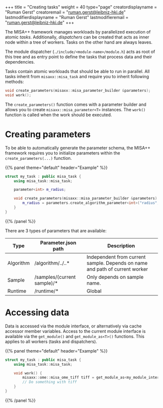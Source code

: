 +++
title = "Creating tasks"
weight = 40
type="page"
creatordisplayname = "Ruman Gerst"
creatoremail = "ruman.gerst@leibniz-hki.de"
lastmodifierdisplayname = "Ruman Gerst"
lastmodifieremail = "ruman.gerst@leibniz-hki.de"
+++

The MISA++ framework manages workloads by parallelized execution of atomic *tasks*. Additionally, *dispatchers* can be created that acts as inner node within a tree of workers. Tasks on the other hand are always leaves.

The module dispatcher (`./include/<module-name>/module.h`) acts as root of this tree and as entry point to define the tasks that process data and their dependencies.

Tasks contain atomic workloads that should be able to run in parallel. All tasks inherit from `misaxx::misa_task` and require you to inherit following methods:

```cpp
void create_parameters(misaxx::misa_parameter_builder &parameters);
void work();
```

The `create_parameters()` function comes with a parameter builder and allows you to create `misaxx::misa_parameter<T>` instances. The `work()` function is called when the work should be executed.

# Creating parameters

To be able to automatically generate the parameter schema, the MISA++ framework requires you to initialize  parameters within the `create_parameters(...)` function.

{{% panel theme="default" header="Example" %}}
```cpp
struct my_task : public misa_task {
    using misa_task::misa_task;

    parameter<int> m_radius;

    void create_parameters(misaxx::misa_parameter_builder &parameters) {
        m_radius = parameters.create_algorithm_parameter<int>("radius", 10); // Will be independent of the current sample
    }
}
```
{{% /panel %}}

There are 3 types of parameters that are available:

| Type      | Parameter.json path         | Description                                                                 |
| --------- | --------------------------- | --------------------------------------------------------------------------- |
| Algorithm | /algorithm/../..*           | Independent from current sample. Depends on name and path of current worker |
| Sample    | /samples/(current sample)/* | Only depends on sample name.                                                |
| Runtime   | /runtime/*                  | Global                                                                      |

# Accessing data

Data is accessed via the module interface, or alternatively via cache accessor member variables.
Access to the current module interface is available via the `get_module()` and `get_module_as<T>()` functions. This applies to all workers (tasks and dispatchers).

{{% panel theme="default" header="Example" %}}
```cpp
struct my_task : public misa_task {
    using misa_task::misa_task;

    void work() {
        misaxx::ome::misa_ome_tiff tiff = get_module_as<my_module_interface>()->m_input_data;
        // Do something with tiff
    }
}
```
{{% /panel %}}
